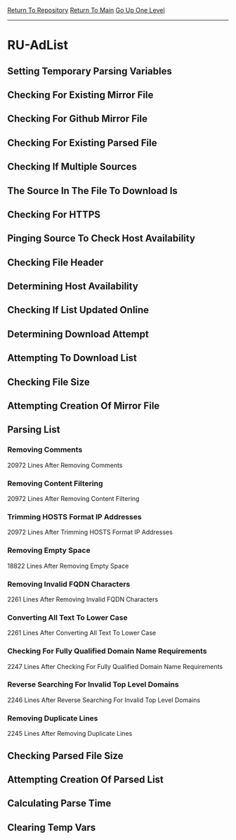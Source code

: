 [Return To Repository](https://github.com/deathbybandaid/piholeparser/)
[Return To Main](https://github.com/deathbybandaid/piholeparser/blob/master/RecentRunLogs/Mainlog.md)
[Go Up One Level](https://github.com/deathbybandaid/piholeparser/blob/master/RecentRunLogs/TopLevelScripts/30-Processing-External-Blacklists.md)
____________________________________
# RU-AdList
## Setting Temporary Parsing Variables
## Checking For Existing Mirror File
## Checking For Github Mirror File
## Checking For Existing Parsed File
## Checking If Multiple Sources
## The Source In The File To Download Is
## Checking For HTTPS
## Pinging Source To Check Host Availability
## Checking File Header
## Determining Host Availability
## Checking If List Updated Online
## Determining Download Attempt
## Attempting To Download List
## Checking File Size
## Attempting Creation Of Mirror File
## Parsing List
### Removing Comments
20972 Lines After Removing Comments
### Removing Content Filtering
20972 Lines After Removing Content Filtering
### Trimming HOSTS Format IP Addresses
20972 Lines After Trimming HOSTS Format IP Addresses
### Removing Empty Space
18822 Lines After Removing Empty Space
### Removing Invalid FQDN Characters
2261 Lines After Removing Invalid FQDN Characters
### Converting All Text To Lower Case
2261 Lines After Converting All Text To Lower Case
### Checking For Fully Qualified Domain Name Requirements
2247 Lines After Checking For Fully Qualified Domain Name Requirements
### Reverse Searching For Invalid Top Level Domains
2246 Lines After Reverse Searching For Invalid Top Level Domains
### Removing Duplicate Lines
2245 Lines After Removing Duplicate Lines
## Checking Parsed File Size
## Attempting Creation Of Parsed List
## Calculating Parse Time
## Clearing Temp Vars
